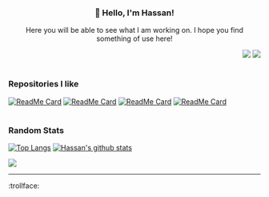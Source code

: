 <h3 align="center">👋 Hello, I'm Hassan!</h3>
<p align="center">Here you will be able to see what I am working on. I hope you find something of use here!</p>

<div align=right>
<!-- <a href="mailto:hassanjaved186@gmail.com"><img src="https://img.shields.io/badge/Gmail-D14836?style=for-the-badge&logo=gmail&logoColor=white"></a> -->
<a href="https://www.linkedin.com/in/hassanjaved186/"><img src="https://img.shields.io/badge/LinkedIn-0077B5?style=for-the-badge&logo=linkedin&logoColor=white"></a>
<!-- <a href="https://www.youtube.com/@divizn"><img src="https://img.shields.io/badge/YouTube-FF0000?style=for-the-badge&logo=youtube&logoColor=white"></a> -->
<a href="https://portfolio.phons.dev"><img src="https://img.shields.io/badge/projects-0A0A0A?style=for-the-badge&logo=dev.to&logoColor=white"></a> 
</div>

#

### Repositories I like

[![ReadMe Card](https://readme-stats-divizns-projects.vercel.app/api/pin/?username=divizn&repo=discord-spotify-bot&hide_border=true&theme=dark&bg_color=00000000)](https://github.com/divizn/discord-spotify-bot)
[![ReadMe Card](https://readme-stats-divizns-projects.vercel.app/api/pin/?username=divizn&repo=tcp-message-passing&hide_border=true&bg_color=00000000&theme=dark)](https://github.com/divizn/tcp-message-passing)
[![ReadMe Card](https://readme-stats-divizns-projects.vercel.app/api/pin/?username=divizn&repo=daily-quotes&hide_border=true&bg_color=00000000&theme=dark)](https://github.com/divizn/daily-quotes)
[![ReadMe Card](https://readme-stats-divizns-projects.vercel.app/api/pin/?username=divizn&repo=discord-app-rust&hide_border=true&bg_color=00000000&theme=dark)](https://github.com/divizn/discord-app-rust/)

#

### Random Stats

[![Top Langs](https://readme-stats-divizns-projects.vercel.app/api/top-langs/?username=divizn&layout=donut&langs_count=6&exclude_repo=readme-stats,ai-assignments,legacy-portfolio-site,dotfiles&theme=cobalt&hide_border=true&bg_color=00000000)](https://github.com/anuraghazra/github-readme-stats)
[![Hassan's github stats](https://readme-stats-divizns-projects.vercel.app/api?username=divizn&line_height=30&text_bold=false&count_private=true&hide_border=true&theme=cobalt&show_icons=true&bg_color=00000000)](https://github.com/anuraghazra/github-readme-stats) 

![](https://komarev.com/ghpvc/?username=divizn)

---

:trollface:
